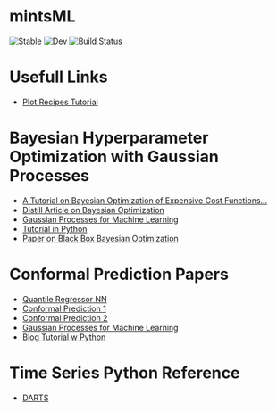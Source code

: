 # mintsML

[![Stable](https://img.shields.io/badge/docs-stable-blue.svg)](https://mi3nts.github.io/mintsML.jl/stable)
[![Dev](https://img.shields.io/badge/docs-dev-blue.svg)](https://mi3nts.github.io/mintsML.jl/dev)
[![Build Status](https://github.com/mi3nts/mintsML.jl/actions/workflows/CI.yml/badge.svg?branch=main)](https://github.com/mi3nts/mintsML.jl/actions/workflows/CI.yml?query=branch%3Amain)


# Usefull Links 
- [Plot Recipes Tutorial](https://daschw.github.io/recipes/) 

# Bayesian Hyperparameter Optimization with Gaussian Processes
- [A Tutorial on Bayesian Optimization of Expensive Cost Functions...](https://arxiv.org/pdf/1012.2599.pdf)
- [Distill Article on Bayesian Optimization](https://distill.pub/2020/bayesian-optimization/)
- [Gaussian Processes for Machine Learning](https://gaussianprocess.org/gpml/)
- [Tutorial in Python](https://brendanhasz.github.io/2019/03/28/hyperparameter-optimization.html#:~:text=Bayesian%20Hyperparameter%20Optimization%20using%20Gaussian%20Processes,-28%20Mar%202019&text=Most%20machine%20learning%20models%20have,predictive%20performance%20of%20the%20algorithm.)
- [Paper on Black Box Bayesian Optimization](https://link.springer.com/content/pdf/10.1023/A:1008306431147.pdf)

# Conformal Prediction Papers 
- [Quantile Regressor NN](https://arxiv.org/pdf/1909.12122.pdf)
- [Conformal Prediction 1](https://arxiv.org/pdf/2206.11810.pdf)
- [Conformal Prediction 2](https://arxiv.org/pdf/2107.07511.pdf)
- [Gaussian Processes for Machine Learning](https://gaussianprocess.org/gpml/)
- [Blog Tutorial w Python](https://brendanhasz.github.io/2019/03/28/hyperparameter-optimization.html#:~:text=Bayesian%20Hyperparameter%20Optimization%20using%20Gaussian%20Processes,-28%20Mar%202019&text=Most%20machine%20learning%20models%20have,predictive%20performance%20of%20the%20algorithm.)

# Time Series Python Reference
- [DARTS](https://unit8co.github.io/darts/README.html)
